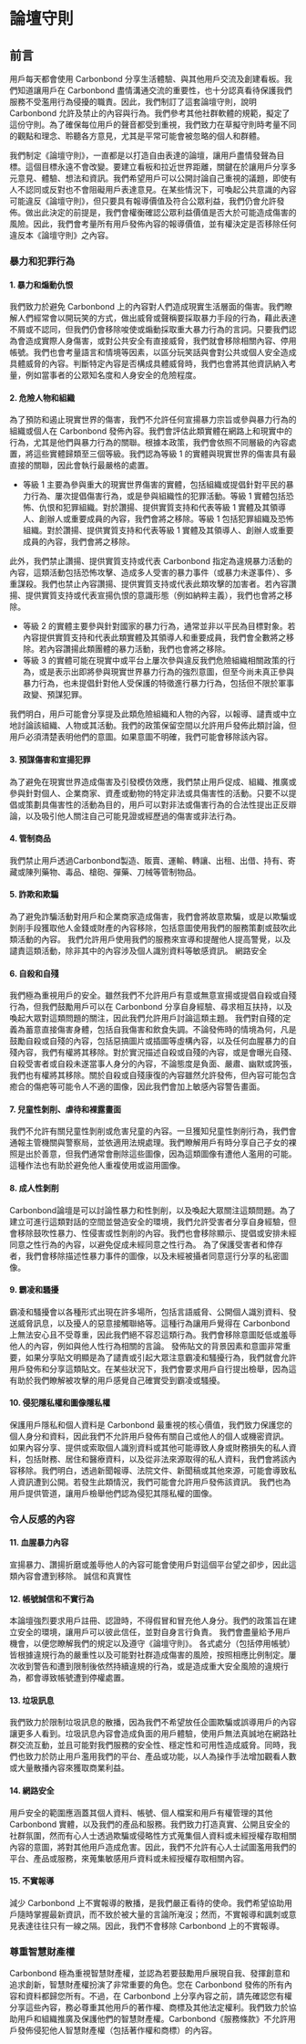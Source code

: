 # 論壇守則
## 前言
用戶每天都會使用 Carbonbond 分享生活體驗、與其他用戶交流及創建看板。我們知道讓用戶在 Carbonbond 盡情溝通交流的重要性，也十分認真看待保護我們服務不受濫用行為侵擾的職責。因此，我們制訂了這套論壇守則，說明 Carbonbond 允許及禁止的內容與行為。我們參考其他社群軟體的規範，擬定了這份守則。為了確保每位用戶的聲音都受到重視，我們致力在草擬守則時考量不同的觀點和理念、聆聽各方意見，尤其是平常可能會被忽略的個人和群體。

我們制定《論壇守則》，一直都是以打造自由表達的論壇，讓用戶盡情發聲為目標。這個目標永遠不會改變。要建立看板和拉近世界距離，關鍵在於讓用戶分享多元意見、體驗、想法和資訊。我們希望用戶可以公開討論自己重視的議題，即使有人不認同或反對也不會阻礙用戶表達意見。在某些情況下，可喚起公共意識的內容可能違反《論壇守則》，但只要具有報導價值及符合公眾利益，我們仍會允許發佈。做出此決定的前提是，我們會權衡確認公眾利益價值是否大於可能造成傷害的風險。因此，我們會考量所有用戶發佈內容的報導價值，並有權決定是否移除任何違反本《論壇守則》之內容。

### 暴力和犯罪行為
#### 1. 暴力和煽動仇恨
我們致力於避免 Carbonbond 上的內容對人們造成現實生活層面的傷害。我們瞭解人們經常會以開玩笑的方式，做出威脅或聲稱要採取暴力手段的行為，藉此表達不屑或不認同，但我們仍會移除唆使或煽動採取重大暴力行為的言詞。只要我們認為會造成實際人身傷害，或對公共安全有直接威脅，我們就會移除相關內容、停用帳號。我們也會考量語言和情境等因素，以區分玩笑話與會對公共或個人安全造成具體威脅的內容。判斷特定內容是否構成具體威脅時，我們也會將其他資訊納入考量，例如當事者的公眾知名度和人身安全的危險程度。
#### 2. 危險人物和組織
為了預防和遏止現實世界的傷害，我們不允許任何宣揚暴力宗旨或參與暴力行為的組織或個人在 Carbonbond 發佈內容。我們會評估此類實體在網路上和現實中的行為，尤其是他們與暴力行為的關聯。根據本政策，我們會依照不同層級的內容處置，將這些實體歸類至三個等級。我們認為等級 1 的實體與現實世界的傷害具有最直接的關聯，因此會執行最嚴格的處置。
- 等級 1 主要為參與重大的現實世界傷害的實體，包括組織或提倡針對平民的暴力行為、屢次提倡傷害行為，或是參與組織性的犯罪活動。等級 1 實體包括恐怖、仇恨和犯罪組織。對於讚揚、提供實質支持和代表等級 1 實體及其領導人、創辦人或重要成員的內容，我們會將之移除。等級 1 包括犯罪組織及恐怖組織。對於讚揚、提供實質支持和代表等級 1 實體及其領導人、創辦人或重要成員的內容，我們會將之移除。

此外，我們禁止讚揚、提供實質支持或代表 Carbonbond 指定為違規暴力活動的內容，這類活動包括恐怖攻擊、造成多人受害的暴力事件（或暴力未遂事件）、多重謀殺。我們也禁止內容讚揚、提供實質支持或代表此類攻擊的加害者。若內容讚揚、提供實質支持或代表宣揚仇恨的意識形態（例如納粹主義），我們也會將之移除。
- 等級 2 的實體主要參與針對國家的暴力行為，通常並非以平民為目標對象。若內容提供實質支持和代表此類實體及其領導人和重要成員，我們會全數將之移除。若內容讚揚此類團體的暴力活動，我們也會將之移除。
- 等級 3 的實體可能在現實中或平台上屢次參與違反我們危險組織相關政策的行為，或是表示出即將參與現實世界暴力行為的強烈意圖，但至今尚未真正參與暴力行為，也未提倡針對他人受保護的特徵進行暴力行為，包括但不限於軍事政變、預謀犯罪。

我們明白，用戶可能會分享提及此類危險組織和人物的內容，以報導、譴責或中立地討論該組織、人物或其活動。我們的政策保留空間以允許用戶發佈此類討論，但用戶必須清楚表明他們的意圖。如果意圖不明確，我們可能會移除該內容。
#### 3. 預謀傷害和宣揚犯罪
為了避免在現實世界造成傷害及引發模仿效應，我們禁止用戶促成、組織、推廣或參與針對個人、企業商家、資產或動物的特定非法或具傷害性的活動。只要不以提倡或策劃具傷害性的活動為目的，用戶可以對非法或傷害行為的合法性提出正反辯論，以及吸引他人關注自己可能見證或經歷過的傷害或非法行為。
#### 4. 管制商品
我們禁止用戶透過Carbonbond製造、販賣、運輸、轉讓、出租、出借、持有、寄藏或陳列藥物、毒品、槍砲、彈藥、刀械等管制物品。
#### 5. 詐欺和欺騙
為了避免詐騙活動對用戶和企業商家造成傷害，我們會將故意欺騙，或是以欺騙或剝削手段獲取他人金錢或財產的內容移除，包括意圖使用我們的服務策劃或鼓吹此類活動的內容。
我們允許用戶使用我們的服務來宣導和提醒他人提高警覺，以及譴責這類活動，除非其中的內容涉及個人識別資料等敏感資訊。
網路安全
#### 6. 自殺和自殘
我們極為重視用戶的安全。雖然我們不允許用戶有意或無意宣揚或提倡自殺或自殘行為，但我們鼓勵用戶可以在 Carbonbond 分享自身經驗、尋求相互扶持，以及喚起大眾對這類問題的關注，因此我們允許用戶討論這類主題。
我們對自殘的定義為蓄意直接傷害身體，包括自我傷害和飲食失調。不論發佈時的情境為何，凡是鼓勵自殺或自殘的內容，包括惡搞圖片或插圖等虛構內容，以及任何血腥暴力的自殘內容，我們有權將其移除。對於實況描述自殺或自殘的內容，或是會曝光自殘、自殺受害者或自殺未遂當事人身分的內容，不論態度是負面、嚴肅、幽默或誇張，我們也有權將其移除。關於自殺或自殘康復的內容雖然允許發佈，但內容可能包含癒合的傷疤等可能令人不適的圖像，因此我們會加上敏感內容警告畫面。
#### 7. 兒童性剝削、虐待和裸露畫面
我們不允許有關兒童性剝削或危害兒童的內容。一旦獲知兒童性剝削行為，我們會通報主管機關與警察局，並依適用法規處理。我們瞭解用戶有時分享自己子女的裸照是出於善意，但我們通常會刪除這些圖像，因為這類圖像有遭他人濫用的可能。這種作法也有助於避免他人重複使用或盜用圖像。
#### 8. 成人性剝削
Carbonbond論壇是可以討論性暴力和性剝削，以及喚起大眾關注這類問題。為了建立可進行這類對話的空間並營造安全的環境，我們允許受害者分享自身經驗，但會移除鼓吹性暴力、性侵害或性剝削的內容。我們也會移除顯示、提倡或安排未經同意之性行為的內容，以避免促成未經同意之性行為。
為了保護受害者和倖存者，我們會移除描述性暴力事件的圖像，以及未經被攝者同意逕行分享的私密圖像。
#### 9. 霸凌和騷擾
霸凌和騷擾會以各種形式出現在許多場所，包括言語威脅、公開個人識別資料、發送威脅訊息，以及擾人的惡意接觸聯絡等。這種行為讓用戶覺得在 Carbonbond 上無法安心且不受尊重，因此我們絕不容忍這類行為。我們會移除意圖貶低或羞辱他人的內容，例如與他人性行為相關的言論。
發佈貼文的背景因素和意圖非常重要，如果分享貼文明顯是為了譴責或引起大眾注意霸凌和騷擾行為，我們就會允許用戶發佈和分享這類貼文。在某些狀況下，我們會要求用戶自行提出檢舉，因為這有助於我們瞭解被攻擊的用戶感覺自己確實受到霸凌或騷擾。
#### 10. 侵犯隱私權和圖像隱私權
保護用戶隱私和個人資料是 Carbonbond 最重視的核心價值，我們致力保護您的個人身分和資料，因此我們不允許用戶發佈有關自己或他人的個人或機密資訊。
如果內容分享、提供或索取個人識別資料或其他可能導致人身或財務損失的私人資料，包括財務、居住和醫療資料，以及從非法來源取得的私人資料，我們會將該內容移除。我們明白，透過新聞報導、法院文件、新聞稿或其他來源，可能會導致私人資訊遭到公開。若發生此類情況，我們可能會允許用戶發佈該資訊。
我們也為用戶提供管道，讓用戶檢舉他們認為侵犯其隱私權的圖像。
### 令人反感的內容
#### 11. 血腥暴力內容
宣揚暴力、讚揚折磨或羞辱他人的內容可能會使用戶對這個平台望之卻步，因此這類內容會遭到移除。
誠信和真實性
#### 12. 帳號誠信和不實行為
本論壇強烈要求用戶註冊、認證時，不得假冒和冒充他人身分。我們的政策旨在建立安全的環境，讓用戶可以彼此信任，並對自身言行負責。
我們會盡量給予用戶機會，以便您瞭解我們的規定以及遵守《論壇守則》。 各式處分（包括停用帳號）皆根據違規行為的嚴重性以及可能對社群造成傷害的風險，按照相應比例制定。屢次收到警告和遭到限制後依然持續違規的行為，或是造成重大安全風險的違規行為，都會導致帳號遭到停權處置。
#### 13. 垃圾訊息
我們致力於限制垃圾訊息的散播，因為我們不希望放任企圖欺騙或誤導用戶的內容讓更多人看到。垃圾訊息內容會造成負面的用戶體驗，使用戶無法真誠地在網路社群交流互動，並且可能對我們服務的安全性、穩定性和可用性造成威脅。同時，我們也致力於防止用戶濫用我們的平台、產品或功能，以人為操作手法增加觀看人數或大量散播內容來獲取商業利益。
#### 14. 網路安全
用戶安全的範圍應涵蓋其個人資料、帳號、個人檔案和用戶有權管理的其他 Carbonbond 實體，以及我們的產品和服務。我們致力打造真實、公開且安全的社群氛圍，然而有心人士透過欺騙或侵略性方式蒐集個人資料或未經授權存取相關內容的意圖，將對其他用戶造成危害。因此，我們不允許有心人士試圖濫用我們的平台、產品或服務，來蒐集敏感用戶資料或未經授權存取相關內容。
#### 15. 不實報導
減少 Carbonbond 上不實報導的散播，是我們嚴正看待的使命。我們希望協助用戶隨時掌握最新資訊，而不致於被大量的言論所淹沒；然而，不實報導和諷刺或意見表達往往只有一線之隔。因此，我們不會移除 Carbonbond 上的不實報導。
### 尊重智慧財產權
Carbonbond 極為重視智慧財產權，並認為若要鼓勵用戶展現自我、發揮創意和追求創新，智慧財產權扮演了非常重要的角色。您在 Carbonbond 發佈的所有內容和資料都歸您所有。不過，在 Carbonbond 上分享內容之前，請先確認您有權分享這些內容，務必尊重其他用戶的著作權、商標及其他法定權利。我們致力於協助用戶和組織推廣及保護他們的智慧財產權。Carbonbond《服務條款》不允許用戶發佈侵犯他人智慧財產權（包括著作權和商標）的內容。
